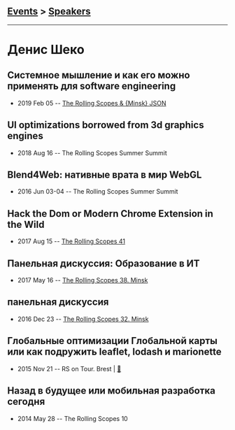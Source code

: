 ## [Events](../README.md) > [Speakers](../speakers.md)
---

# Денис Шеко

## Системное мышление и как его можно применять для software engineering
- 2019 Feb 05 -- [The Rolling Scopes &amp; {Minsk} JSON](https://www.youtube.com/watch?v=gdpMFxWDwJg)    
## UI optimizations borrowed from 3d graphics engines
- 2018 Aug 16 -- The Rolling Scopes Summer Summit    
## Blend4Web: нативные врата в мир WebGL
- 2016 Jun 03-04 -- The Rolling Scopes Summer Summit    
## Hack the Dom or Modern Chrome Extension in the Wild
- 2017 Aug 15 -- [The Rolling Scopes 41](https://www.youtube.com/watch?v=wdys2FjFFXs&t=6145s)    
## Панельная дискуссия: Образование в ИТ
- 2017 May 16 -- [The Rolling Scopes 38. Minsk](https://www.youtube.com/watch?v=pgyoeqaNIzQ)    
## панельная дискуссия
- 2016 Dec 23 -- [The Rolling Scopes 32. Minsk](https://www.youtube.com/watch?v=qLxO9Pgx05M)    
## Глобальные оптимизации Глобальной карты или как подружить leaflet, lodash и marionette
- 2015 Nov 21 -- RS on Tour. Brest  | [:notebook:](http://rolling-scopes.github.io/slides/rs20/global-map-performance.pptx)  
## Назад в будущее или мобильная разработка сегодня
- 2014 May 28 -- The Rolling Scopes 10    
